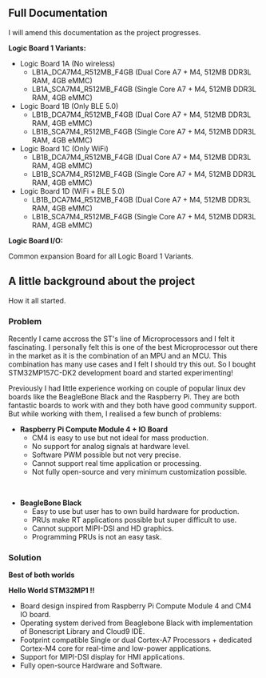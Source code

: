 ## Full Documentation

I will amend this documentation as the project progresses.

**Logic Board 1 Variants:**

- Logic Board 1A (No wireless)
	- LB1A_DCA7M4_R512MB_F4GB (Dual Core A7 + M4, 512MB DDR3L RAM, 4GB eMMC)
	- LB1A_SCA7M4_R512MB_F4GB (Single Core A7 + M4, 512MB DDR3L RAM, 4GB eMMC)
- Logic Board 1B (Only BLE 5.0)
	- LB1B_DCA7M4_R512MB_F4GB (Dual Core A7 + M4, 512MB DDR3L RAM, 4GB eMMC)
	- LB1B_SCA7M4_R512MB_F4GB (Single Core A7 + M4, 512MB DDR3L RAM, 4GB eMMC)
- Logic Board 1C (Only WiFi)
	- LB1B_DCA7M4_R512MB_F4GB (Dual Core A7 + M4, 512MB DDR3L RAM, 4GB eMMC)
	- LB1B_SCA7M4_R512MB_F4GB (Single Core A7 + M4, 512MB DDR3L RAM, 4GB eMMC)
- Logic Board 1D (WiFi + BLE 5.0)
	- LB1B_DCA7M4_R512MB_F4GB (Dual Core A7 + M4, 512MB DDR3L RAM, 4GB eMMC)
	- LB1B_SCA7M4_R512MB_F4GB (Single Core A7 + M4, 512MB DDR3L RAM, 4GB eMMC)


**Logic Board I/O:**

Common expansion Board for all Logic Board 1 Variants. 




## A little background about the project

How it all started.

### Problem

Recently I came accross the ST's line of Microprocessors and I felt it fascinating. I personally felt this is one of the best Microprocessor out there in the market as it is the combination of an MPU and an  MCU. This combination has many use cases and I felt I should try this out. So I bought STM32MP157C-DK2 development board and started experimenting! <br>

Previously I had little experience working on couple of popular linux dev boards like the BeagleBone Black
and the Raspberry Pi. They are both fantastic boards to work with and they both have good community support. But while working with them, I realised a few bunch of problems:

- **Raspberry Pi Compute Module 4 + IO Board**
    - CM4 is easy to use but not ideal for mass production.
    - No support for analog signals at hardware level.
    - Software PWM possible but not very precise.
    - Cannot support real time application or processing.
    - Not fully open-source and very minimum customization possible. <br>
<br>

- **BeagleBone Black**
    - Easy to use but user has to own build hardware for production.
    - PRUs make RT applications possible but super difficult to use.
    - Cannot support MIPI-DSI and HD graphics.
    - Programming PRUs is not an easy task.

### Solution

**Best of both worlds**

**Hello World STM32MP1 !!**

- Board design inspired from Raspberry Pi Compute Module 4 and CM4 IO board.
- Operating system derived from Beaglebone Black with implementation of Bonescript Library and Cloud9 IDE.
- Footprint compatible Single or dual Cortex-A7 Processors + dedicated Cortex-M4 core for real-time and low-power applications.
- Support for MIPI-DSI display for HMI applications.
- Fully open-source Hardware and Software.

 
